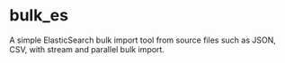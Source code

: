 # bulk_es
A simple ElasticSearch bulk import tool from source files such as JSON, CSV, with stream and parallel bulk import.